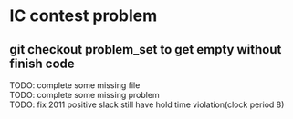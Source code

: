 # IC contest problem
## git checkout problem\_set to get empty without finish code

TODO: complete some missing file  
TODO: complete some missing problem  
TODO: fix 2011 positive slack still have hold time violation(clock period 8)
